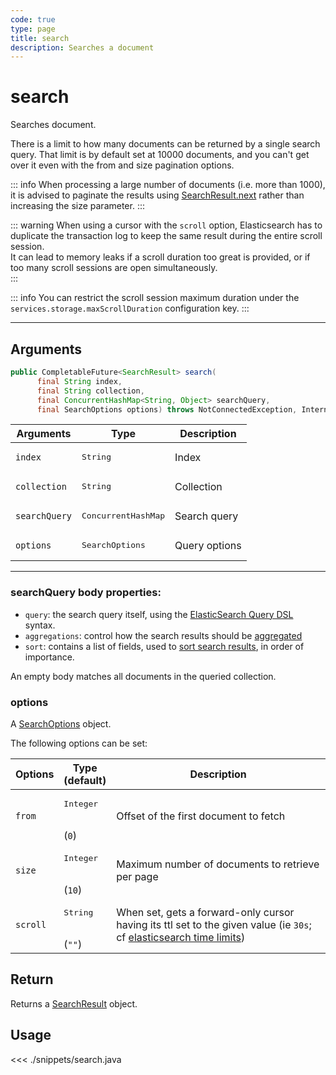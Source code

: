 ```yaml
---
code: true
type: page
title: search
description: Searches a document
---
```


# search

Searches document.

There is a limit to how many documents can be returned by a single search query.
That limit is by default set at 10000 documents, and you can't get over it even with the from and size pagination options.

::: info
When processing a large number of documents (i.e. more than 1000), it is advised to paginate the results using [SearchResult.next](/sdk/java/3/core-classes/search-result/next) rather than increasing the size parameter.
:::

::: warning
When using a cursor with the `scroll` option, Elasticsearch has to duplicate the transaction log to keep the same result during the entire scroll session.  
It can lead to memory leaks if a scroll duration too great is provided, or if too many scroll sessions are open simultaneously.  
:::

::: info
<SinceBadge version="Kuzzle 2.2.0"/>
You can restrict the scroll session maximum duration under the `services.storage.maxScrollDuration` configuration key.
:::

---

## Arguments
 
```java
public CompletableFuture<SearchResult> search(
      final String index,
      final String collection,
      final ConcurrentHashMap<String, Object> searchQuery,
      final SearchOptions options) throws NotConnectedException, InternalException

```
 
| Arguments          | Type                                         | Description                       |
| ------------------ | -------------------------------------------- | --------------------------------- |
| `index`            | <pre>String</pre>                            | Index                             |
| `collection`       | <pre>String</pre>                            | Collection                        |
| `searchQuery`      | <pre>ConcurrentHashMap</pre>                 | Search query                      |
| `options`          | <pre>SearchOptions</pre>                     | Query options                     |
---

### searchQuery body properties:

- `query`: the search query itself, using the [ElasticSearch Query DSL](https://www.elastic.co/guide/en/elasticsearch/reference/7.3/query-dsl.html) syntax.
- `aggregations`: control how the search results should be [aggregated](https://www.elastic.co/guide/en/elasticsearch/reference/7.3/search-aggregations.html)
- `sort`: contains a list of fields, used to [sort search results](https://www.elastic.co/guide/en/elasticsearch/reference/7.3/search-request-sort.html), in order of importance.

An empty body matches all documents in the queried collection.

### options

A [SearchOptions](/sdk/java/3/core-classes/search-options) object.

The following options can be set:

| Options    | Type<br/>(default)              | Description                                                                                                                                                                                                       |
| ---------- | ------------------------------- | ----------------------------------------------------------------------------------------------------------------------------------------------------------------------------------------------------------------- |
| `from`     | <pre>Integer</pre><br/>(`0`)    | Offset of the first document to fetch                                                                                                                                                                             |
| `size`     | <pre>Integer</pre><br/>(`10`)   | Maximum number of documents to retrieve per page                                                                                                                                                                  |
| `scroll`   | <pre>String</pre><br/>(`""`)    | When set, gets a forward-only cursor having its ttl set to the given value (ie `30s`; cf [elasticsearch time limits](https://www.elastic.co/guide/en/elasticsearch/reference/7.3/common-options.html#time-units)) |

## Return

Returns a [SearchResult](/sdk/java/3/core-classes/search-result) object.

## Usage

<<< ./snippets/search.java
